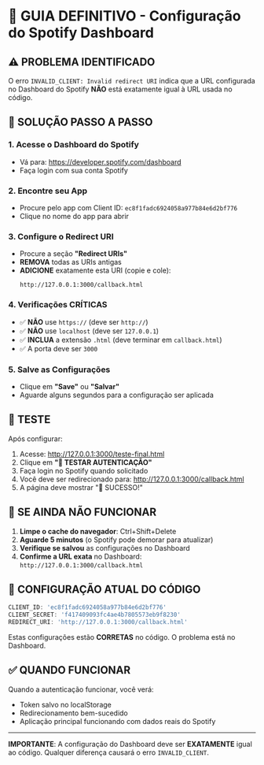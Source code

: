 # 🎯 GUIA DEFINITIVO - Configuração do Spotify Dashboard

## ⚠️ PROBLEMA IDENTIFICADO

O erro `INVALID_CLIENT: Invalid redirect URI` indica que a URL configurada no Dashboard do Spotify **NÃO** está exatamente igual à URL usada no código.

## 🔧 SOLUÇÃO PASSO A PASSO

### 1. Acesse o Dashboard do Spotify
- Vá para: https://developer.spotify.com/dashboard
- Faça login com sua conta Spotify

### 2. Encontre seu App
- Procure pelo app com Client ID: `ec8f1fadc6924058a977b84e6d2bf776`
- Clique no nome do app para abrir

### 3. Configure o Redirect URI
- Procure a seção **"Redirect URIs"**
- **REMOVA** todas as URIs antigas
- **ADICIONE** exatamente esta URI (copie e cole):
  ```
  http://127.0.0.1:3000/callback.html
  ```

### 4. Verificações CRÍTICAS
- ✅ **NÃO** use `https://` (deve ser `http://`)
- ✅ **NÃO** use `localhost` (deve ser `127.0.0.1`)
- ✅ **INCLUA** a extensão `.html` (deve terminar em `callback.html`)
- ✅ A porta deve ser `3000`

### 5. Salve as Configurações
- Clique em **"Save"** ou **"Salvar"**
- Aguarde alguns segundos para a configuração ser aplicada

## 🧪 TESTE

Após configurar:

1. Acesse: http://127.0.0.1:3000/teste-final.html
2. Clique em **"🚀 TESTAR AUTENTICAÇÃO"**
3. Faça login no Spotify quando solicitado
4. Você deve ser redirecionado para: http://127.0.0.1:3000/callback.html
5. A página deve mostrar "🎉 SUCESSO!"

## 🚨 SE AINDA NÃO FUNCIONAR

1. **Limpe o cache do navegador**: Ctrl+Shift+Delete
2. **Aguarde 5 minutos** (o Spotify pode demorar para atualizar)
3. **Verifique se salvou** as configurações no Dashboard
4. **Confirme a URL exata** no Dashboard: `http://127.0.0.1:3000/callback.html`

## 📝 CONFIGURAÇÃO ATUAL DO CÓDIGO

```javascript
CLIENT_ID: 'ec8f1fadc6924058a977b84e6d2bf776'
CLIENT_SECRET: 'f417409093fc4ae4b7805573eb9f8230'
REDIRECT_URI: 'http://127.0.0.1:3000/callback.html'
```

Estas configurações estão **CORRETAS** no código. O problema está no Dashboard.

## ✅ QUANDO FUNCIONAR

Quando a autenticação funcionar, você verá:
- Token salvo no localStorage
- Redirecionamento bem-sucedido
- Aplicação principal funcionando com dados reais do Spotify

---

**IMPORTANTE**: A configuração do Dashboard deve ser **EXATAMENTE** igual ao código. Qualquer diferença causará o erro `INVALID_CLIENT`.

